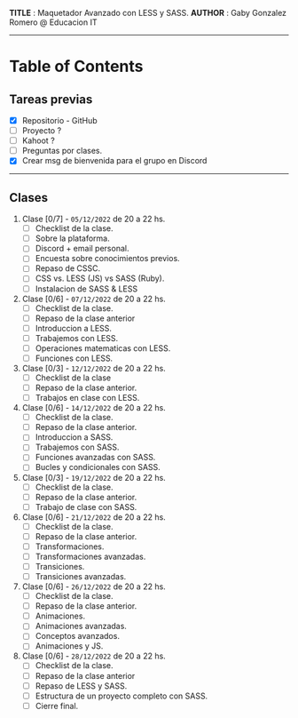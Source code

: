 **TITLE** : Maquetador Avanzado con LESS y SASS.
**AUTHOR** : Gaby Gonzalez Romero @ Educacion IT

---
# Table of Contents
## Tareas previas

- [X] Repositorio - GitHub
- [ ] Proyecto ?
- [ ] Kahoot ?
- [ ] Preguntas por clases.
- [X] Crear msg de bienvenida para el grupo en Discord

---
## Clases
1. Clase [0/7] - `05/12/2022` de 20 a 22 hs.
    - [ ] Checklist de la clase.
    - [ ] Sobre la plataforma.
    - [ ] Discord + email personal.
    - [ ] Encuesta sobre conocimientos previos.
    - [ ] Repaso de CSSC.
    - [ ] CSS vs. LESS (JS) vs SASS (Ruby).
    - [ ] Instalacion de SASS & LESS
2. Clase [0/6] - `07/12/2022` de 20 a 22 hs.
    - [ ] Checklist de la clase.
    - [ ] Repaso de la clase anterior
    - [ ] Introduccion a LESS.
    - [ ] Trabajemos con LESS.
    - [ ] Operaciones matematicas con LESS.
    - [ ] Funciones con LESS.
3. Clase [0/3] - `12/12/2022` de 20 a 22 hs.
    - [ ] Checklist de la clase
    - [ ] Repaso de la clase anterior.
    - [ ] Trabajos en clase con LESS.
4. Clase [0/6] - `14/12/2022` de 20 a 22 hs.
    - [ ] Checklist de la clase.
    - [ ] Repaso de la clase anterior.
    - [ ] Introduccion a SASS.
    - [ ] Trabajemos con SASS.
    - [ ] Funciones avanzadas con SASS.
    - [ ] Bucles y condicionales con SASS.
5. Clase [0/3] - `19/12/2022` de 20 a 22 hs.
    - [ ] Checklist de la clase.
    - [ ] Repaso de la clase anterior.
    - [ ] Trabajo de clase con SASS.
6. Clase [0/6] - `21/12/2022` de 20 a 22 hs. 
    - [ ] Checklist de la clase.
    - [ ] Repaso de la clase anterior.
    - [ ] Transformaciones.
    - [ ] Transformaciones avanzadas.
    - [ ] Transiciones.
    - [ ] Transiciones avanzadas.
7. Clase [0/6] - `26/12/2022` de 20 a 22 hs.
    - [ ] Checklist de la clase.
    - [ ] Repaso de la clase anterior.
    - [ ] Animaciones.
    - [ ] Animaciones avanzadas.
    - [ ] Conceptos avanzados.
    - [ ] Animaciones y JS.
8. Clase [0/6] - `28/12/2022` de 20 a 22 hs.
    - [ ] Checklist de la clase.
    - [ ] Repaso de la clase anterior
    - [ ] Repaso de LESS y SASS.
    - [ ] Estructura de un proyecto completo con SASS.
    - [ ] Cierre final.
